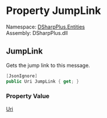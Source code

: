 # Property JumpLink

Namespace: [DSharpPlus.Entities](DSharpPlus.Entities.md)  
Assembly: DSharpPlus.dll

## <a id="DSharpPlus_Entities_DiscordMessage_JumpLink"></a>JumpLink

Gets the jump link to this message.

```csharp
[JsonIgnore]
public Uri JumpLink { get; }
```

### Property Value

[Uri](https://learn.microsoft.com/dotnet/api/system.uri)

